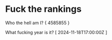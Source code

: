 # Fuck the rankings

Who the hell am I?
{ 4585855 }

What fucking year is it?
[ 2024-11-18T17:00:00Z ]
